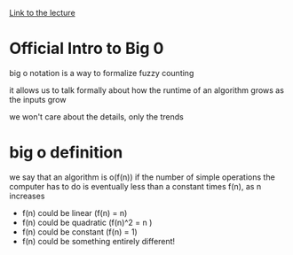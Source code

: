 [Link to the lecture](https://www.udemy.com/course/js-algorithms-and-data-structures-masterclass/learn/lecture/11069998#content)

# Official Intro to Big 0

big o notation is a way to formalize fuzzy counting

it allows us to talk formally about how the runtime of an algorithm grows as the inputs grow

we won't care about the details, only the trends

# big o definition
we say that an algorithm is o(f(n)) if the number of simple operations the computer has to do is eventually less than a constant times f(n), as n increases

* f(n) could be linear (f(n) = n)
* f(n) could be quadratic (f(n)^2 = n  )
* f(n) could be constant (f(n) = 1)
* f(n) could be something entirely different!